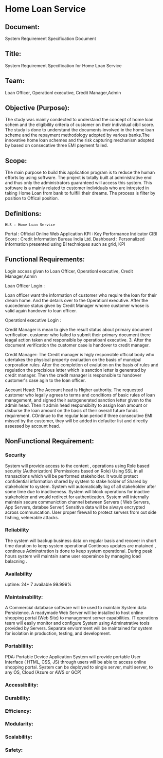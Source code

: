 # Home Loan Service

## Document:
System Requirement Specification Document

## Title:
System Requirement Specification for Home Loan Service

## Team: 
Loan Officer, Operationl executive, Credit Manager,Admin

## Objective (Purpose):
The study was mainly condected to understand the concept of home loan schem and the eligibility criteria of customer 
on their individual cibil score. The study is done to understand the documents involved in the home loan scheme and the 
repayment methodology adopted by various banks.The innovative home loan schemes and the risk capturing mechanism adopted 
by based on consecative three EMI payment failed. 	

## Scope:
The main purpose to build this application program is to reduce the human efforts by using software. The project is 
totally built at administrative end and thus only the administrators guaranteed will access this system. 
This software is a mainly related to customer individuals who are intrested in taking Home Loan from bank to fullfill their dreams.
The process is filter by position to Offical position.

## Definitions:
	HLS : Home Loan Service
  Portal : Official Online Web Application
  KPI : Key Performance Indicator
  CIBI Score : Credit Information Bureau India Ltd.
  Dashboard : Personalized information presented using  BI techniques such as grid, KPI

## Functional Requirements:

Login access givan to Loan Officer, Operationl executive, Credit Manager,Admin


Loan Officer Login :

Loan officer want the information of customer who require the loan for their dream home. And
the details over to the Operationl executive. After the succedence status given by Credit Manager
whome customer whose is valid again handover to loan officer. 


Operationl executive Login :

Credit Manager is mean to give the result status about primary document verification.
customer who failed to submit their primary document there leagal action taken and responsible by operatioanl executive.
3. After the document verification the customer case is handover to credit manager.

Credit Manager:
The Credit manager is higly responsible official body who udertakes the physical property evaluation on the basis of muncipal corporation rules.
After the completion of evalution on the basis of rules and regulation the precisious  letter which is sanction letter is generated by credit manager.
Then the credit manager is responsible to handover customer's case agin to the loan officer.

Account Head:
The Account head is Higher authority.
The requested customer who legally agrees to terms and conditions of basic rules of loan management, 
and signed their autogenerated sanction letter given to the admin head.
Then it admin head responsibilty to assign loan amount or disburse the loan amount on the basis of their overall future funds requirement.
COntinue to the regular loan period if three consecutive EMI missed by the customer, they will be added in defaulter list and directly assessed by account head.
	
## NonFunctional Requirement:

### Security
System will provide access to  the content , operations using Role based security (Authorization) (Permissions based on Role)
Using SSL in all transactions  which will be performed stakeholder. It would protect confidential information shared by system to stake holder of Shared by stakeholder to system.
System will automatically log of  all stakeholder after some time due to inactiveness.
System will block operations for inactive  stakeholder and would redirect for authentication.
System  will internally maintain secure communiction channel between Servers ( Web Servers, App Servers, databse Server)
Sensitive data will be always encrypted across communcation.
User proper firewall to protect servers from out side fishing, velnerable attacks.


### Reliability
The system will backup business data on regular basis and recover in short time duration to keep system operational
Continous updates are matained , continous Adminstration is done to keep system operational.
During peak hours system will maintain same user experaince by managing load balacning .

### Availability
uptime:   24* 7  available  99.999%
	
### Maintainability:
A Commercial database software will be used to maintain System data Persistence.
A readymade Web Server will be installed to host online shopping portal (Web Site) to management server capabilities.
IT operations team will easily monitor and configure System using Adminstrative tools provided by Servers.
Separate enviornment will be maintained for system for isolation in  production, testing, and development.

### Portablility:
PDA: Portable Device Application
System will provide portable User Interface ( HTML, CSS, JS) through  users will be able to access online shopping portal.
System can be deployed to single server, multi server, to any OS, Cloud (Azure or AWS or GCP)

### Accessibility:


### Durability:


### Efficiency:

### Modularity:

### Scalability:

### Safety:	

